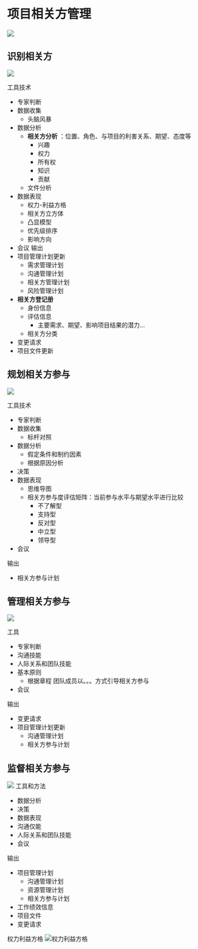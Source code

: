 # 项目相关方管理
![](../../img/pmbok/../../docs/img/pmbok/13.jpg)
## 识别相关方
![](../../img/pmbok/../../docs/img/pmbok/13.1.jpg)

工具技术
* 专家判断
* 数据收集
  * 头脑风暴
* 数据分析
  * **相关方分析** ：位置、角色、与项目的利害关系、期望、态度等
    * 兴趣
    * 权力
    * 所有权
    * 知识
    * 贡献
  * 文件分析
* 数据表现
  * 权力-利益方格
  * 相关方立方体
  * 凸显模型
  * 优先级排序
  * 影响方向
* 会议
输出
* 项目管理计划更新
  * 需求管理计划
  * 沟通管理计划
  * 相关方管理计划
  * 风险管理计划
* **相关方登记册**
  * 身份信息
  * 评估信息
    * 主要需求、期望、影响项目结果的潜力...
  * 相关方分类
* 变更请求
* 项目文件更新

## 规划相关方参与 
![](../../img/pmbok/../../docs/img/pmbok/13.2.jpg)

工具技术
* 专家判断
* 数据收集
  * 标杆对照
* 数据分析
  * 假定条件和制约因素
  * 根据原因分析
* 决策
* 数据表现
  * 思维导图
  * 相关方参与度评估矩阵：当前参与水平与期望水平进行比较
    * 不了解型
    * 支持型
    * 反对型
    * 中立型
    * 领导型
* 会议

输出
* 相关方参与计划

## 管理相关方参与
![](../../img/pmbok/../../docs/img/pmbok/13.3.jpg)

工具
* 专家判断
* 沟通技能
* 人际关系和团队技能
* 基本原则
  * 根据章程 团队成员以。。。方式引导相关方参与
* 会议
  
输出
* 变更请求
* 项目管理计划更新
  * 沟通管理计划
  * 相关方参与计划
## 监督相关方参与
![](../../img/pmbok/../../docs/img/pmbok/13.4.jpg)
工具和方法
* 数据分析
* 决策
* 数据表现
* 沟通仅能
* 人际关系和团队技能
* 会议

输出
* 项目管理计划
  * 沟通管理计划
  * 资源管理计划
  * 相关方参与计划
* 工作绩效信息
* 项目文件
* 变更请求

权力利益方格
![权力利益方格](../../img/../docs/img/pmbok/13.x.jpg)
